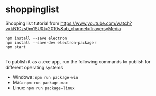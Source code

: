 # shoppinglist
 Shopping list tutorial from https://www.youtube.com/watch?v=kN1Czs0m1SU&t=2010s&ab_channel=TraversyMedia

`npm install --save electron`<br/>
`npm install --save-dev electron-packager`<br/>
`npm start`<br/><br/>

To publish it as a .exe app, run the following commands to publish for different operating systems
- Windows: `npm run package-win`<br/>
- Mac: `npm run package-mac`<br/>
- Linux: `npm run package-linux`<br/>
